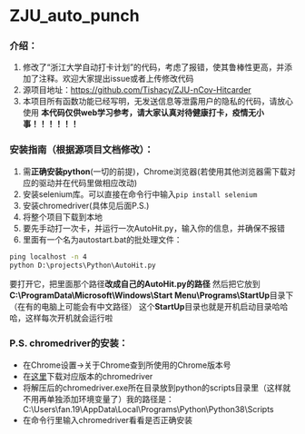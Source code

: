 # ZJU_auto_punch
### 介绍：
1.  修改了“浙江大学自动打卡计划”的代码，考虑了报错，使其鲁棒性更高，并添加了注释。欢迎大家提出issue或者上传修改代码  
2.  源项目地址：https://github.com/Tishacy/ZJU-nCov-Hitcarder 
3. 本项目所有函数功能已经写明，无发送信息等泄露用户的隐私的代码，请放心使用 
**本代码仅供web学习参考，请大家认真对待健康打卡，疫情无小事！！！！！！** 

### 安装指南（根据源项目文档修改）：
1. 需**正确安装python**(一切的前提)，Chrome浏览器(若使用其他浏览器需下载对应的驱动并在代码里做相应改动)
2. 安装selenium库。可以直接在命令行中输入`pip install selenium`
3. 安装chromedriver(具体见后面P.S.)
4. 将整个项目下载到本地
5. 要先手动打一次卡，并运行一次AutoHit.py，输入你的信息，并确保不报错
6. 里面有一个名为autostart.bat的批处理文件：
```bat
ping localhost -n 4
python D:\projects\Python\AutoHit.py
```
要打开它，把里面那个路径**改成自己的AutoHit.py的路径**
然后把它放到**C:\ProgramData\Microsoft\Windows\Start Menu\Programs\StartUp**目录下（在有的电脑上可能会有中文路径）
这个**StartUp**目录也就是开机启动目录哈哈哈，这样每次开机就会运行啦



### P.S. chromedriver的安装：
  - 在Chrome设置->关于Chrome查到所使用的Chrome版本号
  - 在[这里](http://npm.taobao.org/mirrors/chromedriver/)下载对应版本的chromedriver
  - 将解压后的chromedriver.exe所在目录放到python的scripts目录里（这样就不用再单独添加环境变量了）我的路径是：C:\Users\fan.19\AppData\Local\Programs\Python\Python38\Scripts
  - 在命令行里输入chromedriver看看是否正确安装
